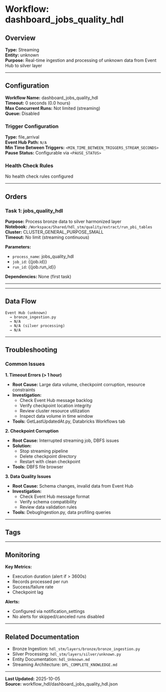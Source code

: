 # Workflow: dashboard_jobs_quality_hdl

## Overview

**Type:** Streaming  
**Entity:** unknown  
**Purpose:** Real-time ingestion and processing of unknown data from Event Hub to silver layer

---

## Configuration

**Workflow Name:** dashboard_jobs_quality_hdl  
**Timeout:** 0 seconds (0.0 hours)  
**Max Concurrent Runs:** Not limited (streaming)  
**Queue:** Disabled

### Trigger Configuration

**Type:** file_arrival  
**Event Hub Path:** `N/A`  
**Min Time Between Triggers:** `<MIN_TIME_BETWEEN_TRIGGERS_STREAM_SECONDS>`  
**Pause Status:** Configurable via `<PAUSE_STATUS>`

### Health Check Rules

No health check rules configured

---

## Orders

### Task 1: jobs_quality_hdl

**Purpose:** Process bronze data to silver harmonized layer  
**Notebook:** `/Workspace/Shared/hdl_stm/quality/extract/run_pbi_tables`  
**Cluster:** CLUSTER_GENERAL_PURPOSE_SMALL  
**Timeout:** No limit (streaming continuous)

**Parameters:**
- `process_name`: jobs_quality_hdl
- `job_id`: {{job.id}}
- `run_id`: {{job.run_id}}

**Dependencies:** None (first task)

---

---

## Data Flow

```
Event Hub (unknown) 
  → bronze_ingestion.py 
  → N/A
  → N/A (silver processing)
  → N/A
```

---

## Troubleshooting

### Common Issues

**1. Timeout Errors (> 1 hour)**
- **Root Cause:** Large data volume, checkpoint corruption, resource constraints
- **Investigation:**
  - Check Event Hub message backlog
  - Verify checkpoint location integrity
  - Review cluster resource utilization
  - Inspect data volume in time window
- **Tools:** GetLastUpdatedAt.py, Databricks Workflows tab

**2. Checkpoint Corruption**
- **Root Cause:** Interrupted streaming job, DBFS issues
- **Solution:** 
  - Stop streaming pipeline
  - Delete checkpoint directory
  - Restart with clean checkpoint
- **Tools:** DBFS file browser

**3. Data Quality Issues**
- **Root Cause:** Schema changes, invalid data from Event Hub
- **Investigation:**
  - Check Event Hub message format
  - Verify schema compatibility
  - Review data validation rules
- **Tools:** DebugIngestion.py, data profiling queries

---

## Tags



---

## Monitoring

**Key Metrics:**
- Execution duration (alert if > 3600s)
- Records processed per run
- Success/failure rate
- Checkpoint lag

**Alerts:**
- Configured via notification_settings
- No alerts for skipped/canceled runs disabled

---

## Related Documentation

- Bronze Ingestion: `hdl_stm/layers/bronze/bronze_ingestion.py`
- Silver Processing: `hdl_stm/layers/silver/unknown.py`
- Entity Documentation: `hdl_Unknown.md`
- Streaming Architecture: `DPL_COMPLETE_KNOWLEDGE.md`

---

**Last Updated:** 2025-10-05  
**Source:** workflow_hdl/dashboard_jobs_quality_hdl.json
